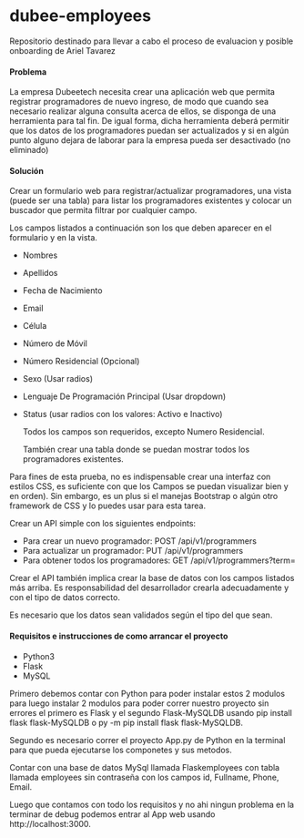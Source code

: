 # dubee-employees

Repositorio destinado para llevar a cabo el proceso de evaluacion y posible onboarding de Ariel Tavarez

#### Problema

La empresa Dubeetech necesita crear una aplicación web que permita registrar programadores de nuevo ingreso, de modo que cuando sea necesario realizar alguna consulta acerca de ellos, se disponga de una herramienta para tal fin. De igual forma, dicha herramienta deberá permitir que los datos de los programadores puedan ser actualizados y si en algún punto alguno dejara de laborar para la empresa pueda ser desactivado (no eliminado)

#### Solución

Crear un formulario web para registrar/actualizar programadores, una vista (puede ser una tabla) para listar los programadores existentes y colocar un buscador que permita filtrar por cualquier campo. 

Los campos listados a continuación son los que deben aparecer en el formulario y en la vista.

- Nombres
- Apellidos
- Fecha de Nacimiento 
- Email
- Célula 
- Número de Móvil 
- Número Residencial (Opcional)
- Sexo (Usar radios)
- Lenguaje De Programación Principal (Usar dropdown)
- Status (usar radios con los valores: Activo e Inactivo) 

  Todos los campos son requeridos, excepto Numero Residencial.

  También crear una tabla donde se puedan mostrar todos los programadores existentes.

Para fines de esta prueba, no es indispensable  crear una interfaz con estilos CSS, es suficiente con que los Campos se puedan visualizar bien y en orden). Sin embargo, es un plus si el manejas Bootstrap o algún otro framework de CSS y lo puedes usar para esta tarea.

Crear un API simple con los siguientes endpoints:

- Para crear un nuevo programador:  POST /api/v1/programmers
- Para actualizar un programador: PUT /api/v1/programmers
- Para obtener todos los programadores: GET /api/v1/programmers?term=

Crear el API también implica crear la base de datos con los campos listados más arriba. Es responsabilidad del desarrollador crearla adecuadamente y con el tipo de datos correcto.

Es necesario que los datos sean validados según el tipo del que sean.



####  Requisitos e instrucciones de como arrancar el proyecto

- Python3
- Flask
- MySQL

Primero debemos contar con Python para poder instalar estos 2 modulos para luego instalar 2 modulos para poder correr nuestro proyecto sin errores el primero es Flask y el segundo Flask-MySQLDB usando pip install flask flask-MySQLDB  o  py -m pip install flask flask-MySQLDB.

Segundo es necesario correr el proyecto App.py de Python en la terminal para que pueda ejecutarse los componetes y sus metodos.

Contar con una base de datos MySql llamada Flaskemployees con tabla llamada employees sin contraseña con los campos  id, Fullname, Phone, Email.

Luego que contamos con todo los requisitos y no ahi ningun problema en la terminar de debug podemos entrar al App web usando http://localhost:3000.
